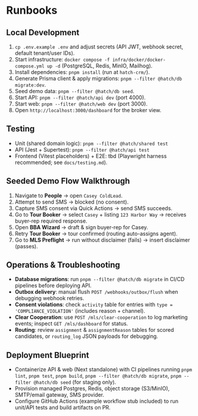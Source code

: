 # Runbooks

## Local Development

1. `cp .env.example .env` and adjust secrets (API JWT, webhook secret, default tenant/user IDs).
2. Start infrastructure: `docker compose -f infra/docker/docker-compose.yml up -d` (PostgreSQL, Redis, MinIO, Mailhog).
3. Install dependencies: `pnpm install` (run at `hatch-crm/`).
4. Generate Prisma client & apply migrations: `pnpm --filter @hatch/db migrate:dev`.
5. Seed demo data: `pnpm --filter @hatch/db seed`.
6. Start API: `pnpm --filter @hatch/api dev` (port 4000).
7. Start web: `pnpm --filter @hatch/web dev` (port 3000).
8. Open `http://localhost:3000/dashboard` for the broker view.

## Testing

- Unit (shared domain logic): `pnpm --filter @hatch/shared test`
- API (Jest + Supertest): `pnpm --filter @hatch/api test`
- Frontend (Vitest placeholders) + E2E: tbd (Playwright harness recommended; see `docs/testing.md`).

## Seeded Demo Flow Walkthrough

1. Navigate to **People** → open `Casey ColdLead`.
2. Attempt to send SMS → blocked (no consent).
3. Capture SMS consent via Quick Actions → send SMS succeeds.
4. Go to **Tour Booker** → select `Casey` + listing `123 Harbor Way` → receives buyer-rep required response.
5. Open **BBA Wizard** → draft & sign buyer-rep for Casey.
6. Retry **Tour Booker** → tour confirmed (routing auto-assigns agent).
7. Go to **MLS Preflight** → run without disclaimer (fails) → insert disclaimer (passes).

## Operations & Troubleshooting

- **Database migrations**: run `pnpm --filter @hatch/db migrate` in CI/CD pipelines before deploying API.
- **Outbox delivery**: manual flush `POST /webhooks/outbox/flush` when debugging webhook retries.
- **Consent violations**: check `activity` table for entries with `type = 'COMPLIANCE_VIOLATION'` (includes reason + channel).
- **Clear Cooperation**: use `POST /mls/clear-cooperation` to log marketing events; inspect `GET /mls/dashboard` for status.
- **Routing**: review `assignment` & `assignmentReason` tables for scored candidates, or `routing_log` JSON payloads for debugging.

## Deployment Blueprint

- Containerize API & web (Next standalone) with CI pipelines running `pnpm lint`, `pnpm test`, `pnpm build`, `pnpm --filter @hatch/db migrate`, `pnpm --filter @hatch/db seed` (for staging only).
- Provision managed Postgres, Redis, object storage (S3/MinIO), SMTP/email gateway, SMS provider.
- Configure GitHub Actions (example workflow stub included) to run unit/API tests and build artifacts on PR.
